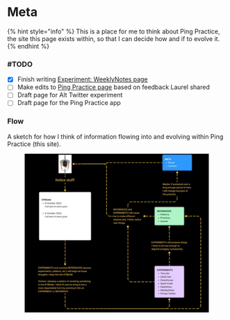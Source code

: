 # Meta

{% hint style="info" %}
This is a place for me to think about Ping Practice, the site this page exists within, so that I can decide how and if to evolve it.
{% endhint %}

### #TODO

* [x] Finish writing [Experiment: WeeklyNotes page](experiment-weeklynotes.md)
* [ ] Make edits to [Ping Practice page](method.md) based on feedback Laurel shared
* [ ] Draft page for Alt Twitter experiment
* [ ] Draft page for the Ping Practice app

### Flow

A sketch for how I think of information flowing into and evolving within Ping Practice (this site).

<figure><img src=".gitbook/assets/Ping-Practice.png" alt=""><figcaption></figcaption></figure>
